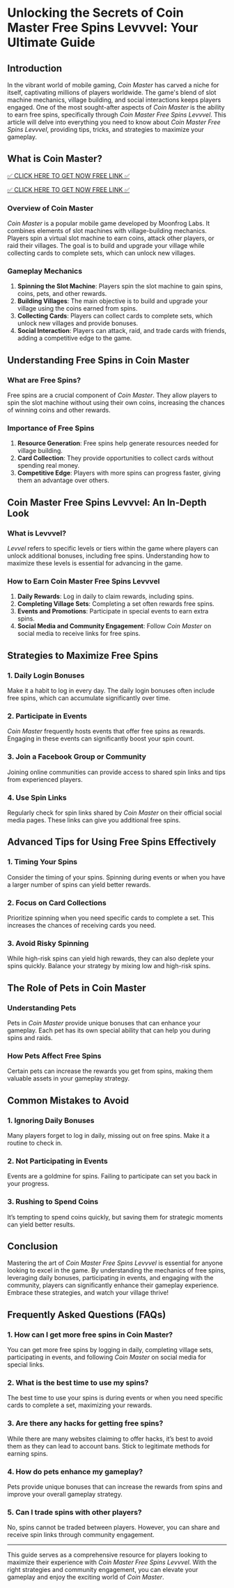 # Unlocking the Secrets of Coin Master Free Spins Levvvel: Your Ultimate Guide

## Introduction

In the vibrant world of mobile gaming, *Coin Master* has carved a niche for itself, captivating millions of players worldwide. The game's blend of slot machine mechanics, village building, and social interactions keeps players engaged. One of the most sought-after aspects of *Coin Master* is the ability to earn free spins, specifically through *Coin Master Free Spins Levvvel*. This article will delve into everything you need to know about *Coin Master Free Spins Levvvel*, providing tips, tricks, and strategies to maximize your gameplay.

## What is Coin Master?

[✅ CLICK HERE TO GET NOW FREE LINK ✅](https://coinmasterfreespinslink.github.io/coinslink/)

[✅ CLICK HERE TO GET NOW FREE LINK ✅](https://coinmasterfreespinslink.github.io/coinslink/)

### Overview of Coin Master

*Coin Master* is a popular mobile game developed by Moonfrog Labs. It combines elements of slot machines with village-building mechanics. Players spin a virtual slot machine to earn coins, attack other players, or raid their villages. The goal is to build and upgrade your village while collecting cards to complete sets, which can unlock new villages.

### Gameplay Mechanics

1. **Spinning the Slot Machine**: Players spin the slot machine to gain spins, coins, pets, and other rewards.
2. **Building Villages**: The main objective is to build and upgrade your village using the coins earned from spins.
3. **Collecting Cards**: Players can collect cards to complete sets, which unlock new villages and provide bonuses.
4. **Social Interaction**: Players can attack, raid, and trade cards with friends, adding a competitive edge to the game.

## Understanding Free Spins in Coin Master

### What are Free Spins?

Free spins are a crucial component of *Coin Master*. They allow players to spin the slot machine without using their own coins, increasing the chances of winning coins and other rewards.

### Importance of Free Spins

1. **Resource Generation**: Free spins help generate resources needed for village building.
2. **Card Collection**: They provide opportunities to collect cards without spending real money.
3. **Competitive Edge**: Players with more spins can progress faster, giving them an advantage over others.

## Coin Master Free Spins Levvvel: An In-Depth Look

### What is Levvvel?

*Levvel* refers to specific levels or tiers within the game where players can unlock additional bonuses, including free spins. Understanding how to maximize these levels is essential for advancing in the game.

### How to Earn Coin Master Free Spins Levvvel

1. **Daily Rewards**: Log in daily to claim rewards, including spins.
2. **Completing Village Sets**: Completing a set often rewards free spins.
3. **Events and Promotions**: Participate in special events to earn extra spins.
4. **Social Media and Community Engagement**: Follow *Coin Master* on social media to receive links for free spins.

## Strategies to Maximize Free Spins

### 1. Daily Login Bonuses

Make it a habit to log in every day. The daily login bonuses often include free spins, which can accumulate significantly over time.

### 2. Participate in Events

*Coin Master* frequently hosts events that offer free spins as rewards. Engaging in these events can significantly boost your spin count.

### 3. Join a Facebook Group or Community

Joining online communities can provide access to shared spin links and tips from experienced players.

### 4. Use Spin Links

Regularly check for spin links shared by *Coin Master* on their official social media pages. These links can give you additional free spins.

## Advanced Tips for Using Free Spins Effectively

### 1. Timing Your Spins

Consider the timing of your spins. Spinning during events or when you have a larger number of spins can yield better rewards.

### 2. Focus on Card Collections

Prioritize spinning when you need specific cards to complete a set. This increases the chances of receiving cards you need.

### 3. Avoid Risky Spinning

While high-risk spins can yield high rewards, they can also deplete your spins quickly. Balance your strategy by mixing low and high-risk spins.

## The Role of Pets in Coin Master

### Understanding Pets

Pets in *Coin Master* provide unique bonuses that can enhance your gameplay. Each pet has its own special ability that can help you during spins and raids.

### How Pets Affect Free Spins

Certain pets can increase the rewards you get from spins, making them valuable assets in your gameplay strategy.

## Common Mistakes to Avoid

### 1. Ignoring Daily Bonuses

Many players forget to log in daily, missing out on free spins. Make it a routine to check in.

### 2. Not Participating in Events

Events are a goldmine for spins. Failing to participate can set you back in your progress.

### 3. Rushing to Spend Coins

It’s tempting to spend coins quickly, but saving them for strategic moments can yield better results.

## Conclusion

Mastering the art of *Coin Master Free Spins Levvvel* is essential for anyone looking to excel in the game. By understanding the mechanics of free spins, leveraging daily bonuses, participating in events, and engaging with the community, players can significantly enhance their gameplay experience. Embrace these strategies, and watch your village thrive!

## Frequently Asked Questions (FAQs)

### 1. How can I get more free spins in Coin Master?

You can get more free spins by logging in daily, completing village sets, participating in events, and following *Coin Master* on social media for special links.

### 2. What is the best time to use my spins?

The best time to use your spins is during events or when you need specific cards to complete a set, maximizing your rewards.

### 3. Are there any hacks for getting free spins?

While there are many websites claiming to offer hacks, it’s best to avoid them as they can lead to account bans. Stick to legitimate methods for earning spins.

### 4. How do pets enhance my gameplay?

Pets provide unique bonuses that can increase the rewards from spins and improve your overall gameplay strategy.

### 5. Can I trade spins with other players?

No, spins cannot be traded between players. However, you can share and receive spin links through community engagement.

---

This guide serves as a comprehensive resource for players looking to maximize their experience with *Coin Master Free Spins Levvvel*. With the right strategies and community engagement, you can elevate your gameplay and enjoy the exciting world of *Coin Master*.
